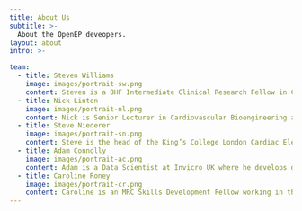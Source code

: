 ```yaml
---
title: About Us
subtitle: >-
  About the OpenEP deveopers.
layout: about
intro: >-

team:
  - title: Steven Williams
    image: images/portrait-sw.png
    content: Steven is a BHF Intermediate Clinical Research Fellow in Cardiac Electrophysiology at the University of Edinburgh and an Honorary Senior Lecturer in the Division of Imaging Sciences & Biomedical Engineering at  King's College London. His research interests focus on the intersection of electrophysiology and cardiac imaging with insights from computational modelling.
  - title: Nick Linton
    image: images/portrait-nl.png
    content: Nick is Senior Lecturer in Cardiovascular Bioengineering at Imperial College London, combined with being a Consultant Cardiologist and Electrophysiologist at Imperial Healthcare. His research interests include mapping of complex arrhythmias and the development of predictive tools for arrhythmia.
  - title: Steve Niederer
    image: images/portrait-sn.png
    content: Steve is the head of the King’s College London Cardiac Electro-Mechanics Research Group  (CEMRG). The group focus on using physiology and physics encoded in biophysical models to interpret diagnostic and imaging data from the heart. The team works closely with cardiac imaging, cardiology, cardiovascular research and data science collaborators  to bring novel technologies to bear to study and treat cardiovascular diseases.
  - title: Adam Connolly
    image: images/portrait-ac.png
    content: Adam is a Data Scientist at Invicro UK where he develops deep neural networks for various biomedical and image processing tasks, alongside general software development work. Prior to this he was a research associate in computational cardiac electrophysiology at King's College London. Adam has a PhD in aerospace engineering from Imperial College London.
  - title: Caroline Roney
    image: images/portrait-cr.png
    content: Caroline is an MRC Skills Development Fellow working in the School of Biomedical Engineering & Imaging Sciences at King’s College London. She uses a combination of signal processing, machine learning and computational modelling techniques to develop novel methodologies for investigating atrial fibrillation mechanisms from clinical imaging data and electrical recordings.
---
```

